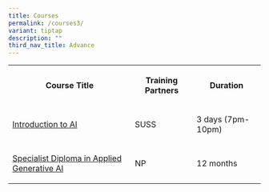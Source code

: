 ```yaml
---
title: Courses
permalink: /courses3/
variant: tiptap
description: ""
third_nav_title: Advance
---
```

<table>
<tbody>
<tr>
<th rowspan="1" colspan="1">
<p><strong>Course Title</strong>
</p>
</th>
<th rowspan="1" colspan="1">
<p>Training Partners</p>
</th>
<th rowspan="1" colspan="1">
<p><strong>Duration</strong>
</p>
</th>
</tr>
<tr>
<td rowspan="1" colspan="1">
<p><a href="https://www.suss.edu.sg/courses/detail/aib501" rel="noopener noreferrer nofollow" target="_blank">Introduction to AI</a>
</p>
</td>
<td rowspan="1" colspan="1">
<p>SUSS</p>
</td>
<td rowspan="1" colspan="1">
<p>3 days (7pm-10pm)</p>
</td>
</tr>
<tr>
<td rowspan="1" colspan="1">
<p><a href="https://www.cet.np.edu.sg/courses/specialist-diploma-in-applied-generative-ai/" rel="noopener noreferrer nofollow" target="_blank">Specialist Diploma in Applied Generative AI</a>
</p>
</td>
<td rowspan="1" colspan="1">
<p>NP</p>
</td>
<td rowspan="1" colspan="1">
<p>12 months</p>
</td>
</tr>
</tbody>
</table>
<p></p>